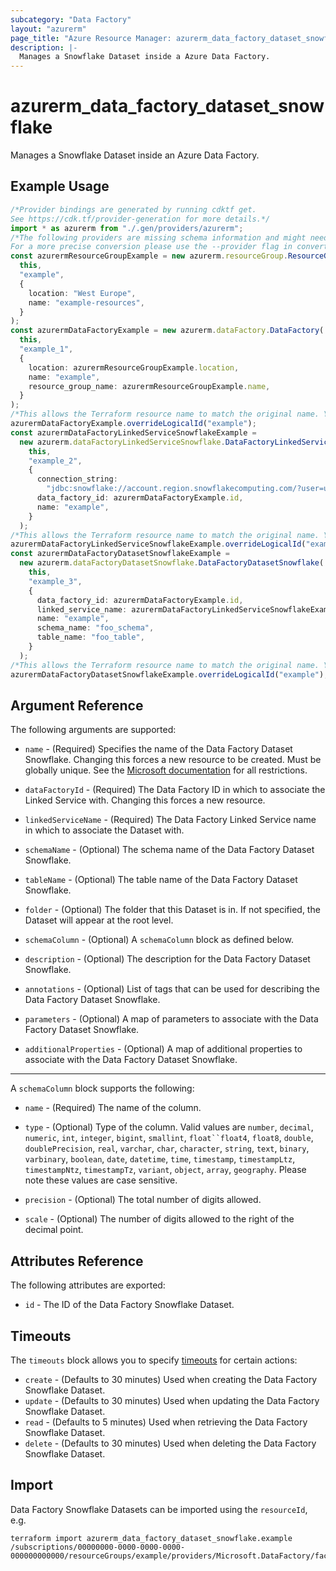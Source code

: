 ```yaml
---
subcategory: "Data Factory"
layout: "azurerm"
page_title: "Azure Resource Manager: azurerm_data_factory_dataset_snowflake"
description: |-
  Manages a Snowflake Dataset inside a Azure Data Factory.
---
```


# azurerm\_data\_factory\_dataset\_snowflake

Manages a Snowflake Dataset inside an Azure Data Factory.

## Example Usage

```typescript
/*Provider bindings are generated by running cdktf get.
See https://cdk.tf/provider-generation for more details.*/
import * as azurerm from "./.gen/providers/azurerm";
/*The following providers are missing schema information and might need manual adjustments to synthesize correctly: azurerm.
For a more precise conversion please use the --provider flag in convert.*/
const azurermResourceGroupExample = new azurerm.resourceGroup.ResourceGroup(
  this,
  "example",
  {
    location: "West Europe",
    name: "example-resources",
  }
);
const azurermDataFactoryExample = new azurerm.dataFactory.DataFactory(
  this,
  "example_1",
  {
    location: azurermResourceGroupExample.location,
    name: "example",
    resource_group_name: azurermResourceGroupExample.name,
  }
);
/*This allows the Terraform resource name to match the original name. You can remove the call if you don't need them to match.*/
azurermDataFactoryExample.overrideLogicalId("example");
const azurermDataFactoryLinkedServiceSnowflakeExample =
  new azurerm.dataFactoryLinkedServiceSnowflake.DataFactoryLinkedServiceSnowflake(
    this,
    "example_2",
    {
      connection_string:
        "jdbc:snowflake://account.region.snowflakecomputing.com/?user=user&db=db&warehouse=wh",
      data_factory_id: azurermDataFactoryExample.id,
      name: "example",
    }
  );
/*This allows the Terraform resource name to match the original name. You can remove the call if you don't need them to match.*/
azurermDataFactoryLinkedServiceSnowflakeExample.overrideLogicalId("example");
const azurermDataFactoryDatasetSnowflakeExample =
  new azurerm.dataFactoryDatasetSnowflake.DataFactoryDatasetSnowflake(
    this,
    "example_3",
    {
      data_factory_id: azurermDataFactoryExample.id,
      linked_service_name: azurermDataFactoryLinkedServiceSnowflakeExample.name,
      name: "example",
      schema_name: "foo_schema",
      table_name: "foo_table",
    }
  );
/*This allows the Terraform resource name to match the original name. You can remove the call if you don't need them to match.*/
azurermDataFactoryDatasetSnowflakeExample.overrideLogicalId("example");

```

## Argument Reference

The following arguments are supported:

*   `name` - (Required) Specifies the name of the Data Factory Dataset Snowflake. Changing this forces a new resource to be created. Must be globally unique. See the [Microsoft documentation](https://docs.microsoft.com/azure/data-factory/naming-rules) for all restrictions.

*   `dataFactoryId` - (Required) The Data Factory ID in which to associate the Linked Service with. Changing this forces a new resource.

*   `linkedServiceName` - (Required) The Data Factory Linked Service name in which to associate the Dataset with.

*   `schemaName` - (Optional) The schema name of the Data Factory Dataset Snowflake.

*   `tableName` - (Optional) The table name of the Data Factory Dataset Snowflake.

*   `folder` - (Optional) The folder that this Dataset is in. If not specified, the Dataset will appear at the root level.

*   `schemaColumn` - (Optional) A `schemaColumn` block as defined below.

*   `description` - (Optional) The description for the Data Factory Dataset Snowflake.

*   `annotations` - (Optional) List of tags that can be used for describing the Data Factory Dataset Snowflake.

*   `parameters` - (Optional) A map of parameters to associate with the Data Factory Dataset Snowflake.

*   `additionalProperties` - (Optional) A map of additional properties to associate with the Data Factory Dataset Snowflake.

***

A `schemaColumn` block supports the following:

*   `name` - (Required) The name of the column.

*   `type` - (Optional) Type of the column. Valid values are `number`, `decimal`, `numeric`, `int`, `integer`, `bigint`, `smallint`, `float``float4`, `float8`, `double`, `doublePrecision`, `real`, `varchar`, `char`, `character`, `string`, `text`, `binary`, `varbinary`, `boolean`, `date`, `datetime`, `time`, `timestamp`, `timestampLtz`, `timestampNtz`, `timestampTz`, `variant`, `object`, `array`, `geography`. Please note these values are case sensitive.

*   `precision` - (Optional) The total number of digits allowed.

*   `scale` - (Optional) The number of digits allowed to the right of the decimal point.

## Attributes Reference

The following attributes are exported:

* `id` - The ID of the Data Factory Snowflake Dataset.

## Timeouts

The `timeouts` block allows you to specify [timeouts](https://www.terraform.io/language/resources/syntax#operation-timeouts) for certain actions:

* `create` - (Defaults to 30 minutes) Used when creating the Data Factory Snowflake Dataset.
* `update` - (Defaults to 30 minutes) Used when updating the Data Factory Snowflake Dataset.
* `read` - (Defaults to 5 minutes) Used when retrieving the Data Factory Snowflake Dataset.
* `delete` - (Defaults to 30 minutes) Used when deleting the Data Factory Snowflake Dataset.

## Import

Data Factory Snowflake Datasets can be imported using the `resourceId`,  e.g.

```shell
terraform import azurerm_data_factory_dataset_snowflake.example /subscriptions/00000000-0000-0000-0000-000000000000/resourceGroups/example/providers/Microsoft.DataFactory/factories/example/datasets/example
```
